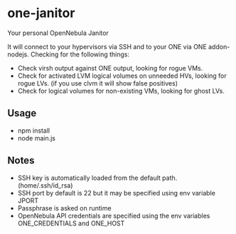 # one-janitor
Your personal OpenNebula Janitor

It will connect to your hypervisors via SSH and to your ONE via ONE addon-nodejs. Checking for the following things:

* Check virsh output against ONE output, looking for rogue VMs.
* Check for activated LVM logical volumes on unneeded HVs, looking for rogue LVs. (if you use clvm it will show false positives)
* Check for logical volumes for non-existing VMs, looking for ghost LVs.

## Usage

* npm install
* node main.js

## Notes

* SSH key is automatically loaded from the default path. (home/.ssh/id_rsa)
* SSH port by default is 22 but it may be specified using env variable JPORT
* Passphrase is asked on runtime
* OpenNebula API credentials are specified using the env variables ONE_CREDENTIALS and ONE_HOST
